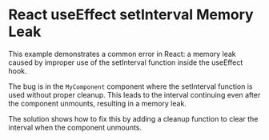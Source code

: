# React useEffect setInterval Memory Leak
This example demonstrates a common error in React: a memory leak caused by improper use of the setInterval function inside the useEffect hook.

The bug is in the `MyComponent` component where the setInterval function is used without proper cleanup.  This leads to the interval continuing even after the component unmounts, resulting in a memory leak.

The solution shows how to fix this by adding a cleanup function to clear the interval when the component unmounts.
